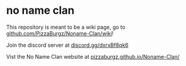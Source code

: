# no name clan
This repository is meant to be a wiki page, go to [github.com/PizzaBurgz/Noname-Clan/wiki](https://github.com/PizzaBurgz/Noname-Clan/wiki)!


Join the discord server at [discord.gg/dxrxBf8qk6](https://discord.gg/dxrxBf8qk6)


Vist the No Name Clan website at [pizzaburgz.github.io/Noname-Clan/](https://pizzaburgz.github.io/Noname-Clan/)

